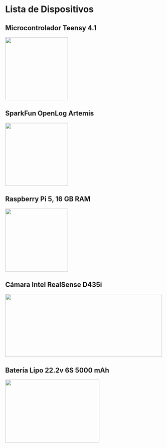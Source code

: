 # Lista de Dispositivos

## Microcontrolador Teensy 4.1
<img src="https://github.com/user-attachments/assets/4eb4f574-3eb5-4b48-ad55-5640e57f75cd" width="200" height="200"/>

## SparkFun OpenLog Artemis
<img src="https://github.com/user-attachments/assets/90d5f982-3cbd-4b0c-a16e-c21314cd911b" width="200" height="200"/>

## Raspberry Pi 5, 16 GB RAM
<img src="https://github.com/user-attachments/assets/141a9832-9bc6-4b72-bd28-e63e6d6cea64" width="200" height="200"/>

## Cámara Intel RealSense D435i
<img src="https://github.com/user-attachments/assets/78c0d0d9-ff89-48b4-bf28-c2d4bce045f8" width="500" height="200"/>

## Batería Lipo 22.2v 6S 5000 mAh
<img src="https://github.com/user-attachments/assets/45b2fd79-04fc-4352-9bf7-c38c8f107c51" width="300" height="200"/>



